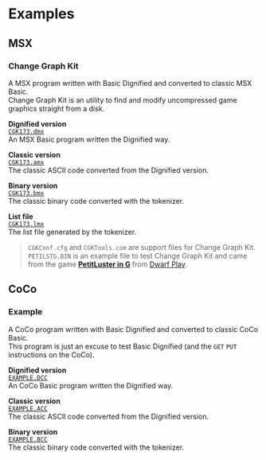 # Examples  
  
## MSX  

### Change Graph Kit  
A MSX program written with Basic Dignified and converted to classic MSX Basic.  
Change Graph Kit is an utility to find and modify uncompressed game graphics straight from a disk.  
  
**Dignified version**  
  [`CGK173.dmx`](https://github.com/farique1/basic-dignified/blob/main/examples/msx/CGK173.dmx)  
An MSX Basic program written the Dignified way.  
  
**Classic version**  
  [`CGK173.amx`](https://github.com/farique1/basic-dignified/blob/main/examples/msx/CGK173.amx)  
The classic ASCII code converted from the Dignified version.  
  
  **Binary version**  
  [`CGK173.bmx`](https://github.com/farique1/basic-dignified/blob/main/examples/msx/CGK173.bmx)  
The classic binary code converted with the tokenizer.  
  
**List file**  
[`CGK173.lmx`](https://github.com/farique1/basic-dignified/blob/main/examples/msx/CGK173.lmx)  
The list file generated by the tokenizer.  
  
> `CGKConf.cfg` and `CGKTools.com` are support files for Change Graph Kit.  
> `PETILSTG.BIN` is an example file to test Change Graph Kit and came from the game **[PetitLuster in G](http://blog.livedoor.jp/cobinee/archives/1866846.html)** from [Dwarf Play](http://blog.livedoor.jp/cobinee/).  

## CoCo

### Example  
A CoCo program written with Basic Dignified and converted to classic CoCo Basic.  
This program is just an excuse to test Basic Dignified (and the `GET` `PUT` instructions on the CoCo).  
  
**Dignified version**  
  [`EXAMPLE.DCC`](https://github.com/farique1/basic-dignified/blob/main/examples/coco/EXAMPLE.DCC)  
An CoCo Basic program written the Dignified way.  

**Classic version**  
  [`EXAMPLE.ACC`](https://github.com/farique1/basic-dignified/blob/main/examples/coco/EXAMPLE.ACC)  
The classic ASCII code converted from the Dignified version.  
  
  **Binary version**  
  [`EXAMPLE.BCC`](https://github.com/farique1/basic-dignified/blob/main/examples/coco/EXAMPLE.BCC)  
The classic binary code converted with the tokenizer.  
